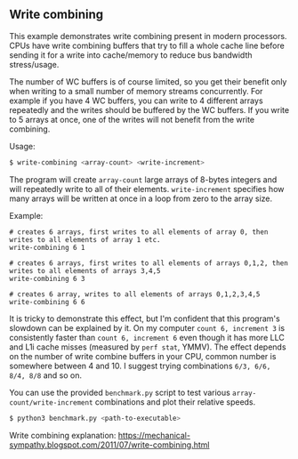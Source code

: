 ## Write combining
This example demonstrates write combining present in modern processors.
CPUs have write combining buffers that try to fill a whole cache line before sending it
for a write into cache/memory to reduce bus bandwidth stress/usage.

The number of WC buffers is of course limited, so you get their benefit only when writing to a small number of 
memory streams concurrently. For example if you have 4 WC buffers, you can write to 4 different arrays
repeatedly and the writes should be buffered by the WC buffers. If you write to 5 arrays at once,
one of the writes will not benefit from the write combining.

Usage:
```bash
$ write-combining <array-count> <write-increment>
```

The program will create `array-count` large arrays of 8-bytes integers and will repeatedly write to all of their elements.
`write-increment` specifies how many arrays will be written at once in a loop from zero to the array size.

Example:
```
# creates 6 arrays, first writes to all elements of array 0, then writes to all elements of array 1 etc.
write-combining 6 1

# creates 6 arrays, first writes to all elements of arrays 0,1,2, then writes to all elements of arrays 3,4,5
write-combining 6 3

# creates 6 array, writes to all elements of arrays 0,1,2,3,4,5
write-combining 6 6 
```

It is tricky to demonstrate this effect, but I'm confident that this program's slowdown
can be explained by it. On my computer `count 6, increment 3` is consistently faster than `count 6, increment 6`
even though it has more LLC and L1i cache misses (measured by `perf stat`, YMMV). The effect depends on the
number of write combine buffers in your CPU, common number is somewhere between 4 and 10.
I suggest trying combinations `6/3, 6/6, 8/4, 8/8` and so on.


You can use the provided `benchmark.py` script to test various `array-count/write-increment` combinations
and plot their relative speeds.

```bash
$ python3 benchmark.py <path-to-executable>
```

Write combining explanation:
https://mechanical-sympathy.blogspot.com/2011/07/write-combining.html

